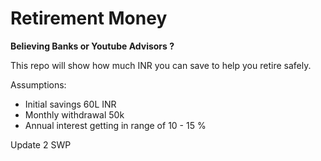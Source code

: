 # Retirement Money

**Believing Banks or Youtube Advisors ?**

This repo will show how much INR you can save to help you retire safely.

Assumptions: 

- Initial savings 60L INR
- Monthly withdrawal 50k
- Annual interest getting in range of 10 - 15 %
  
Update 2 SWP
